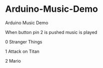 # Arduino-Music-Demo
Arduino Music Demo


When button pin 2 is pushed music is played 

0 Stranger Things

1 Attack on Titan

2 Mario

